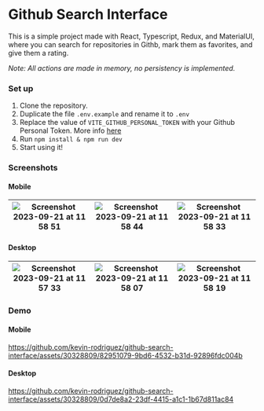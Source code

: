 # Github Search Interface
This is a simple project made with React, Typescript, Redux, and MaterialUI, where you can search for repositories in Githb, mark them as favorites, and give them a rating.

*Note: All actions are made in memory, no persistency is implemented.*

### Set up
1. Clone the repository.
2. Duplicate the file `.env.example` and rename it to `.env`
3. Replace the value of `VITE_GITHUB_PERSONAL_TOKEN` with your Github Personal Token. More info [here](https://docs.github.com/en/authentication/keeping-your-account-and-data-secure/managing-your-personal-access-tokens)
4. Run `npm install & npm run dev`
5. Start using it!


### Screenshots
#### Mobile
| ![Screenshot 2023-09-21 at 11 58 51](https://github.com/kevin-rodriguez/github-search-interface/assets/30328809/57271c58-3dba-481b-b37b-2c68526622df) | ![Screenshot 2023-09-21 at 11 58 44](https://github.com/kevin-rodriguez/github-search-interface/assets/30328809/6ff93327-4ae4-496d-924b-9fd3aacfe13d) | ![Screenshot 2023-09-21 at 11 58 33](https://github.com/kevin-rodriguez/github-search-interface/assets/30328809/aeb7ec54-851c-4153-8d64-b05437adce53) |
|--|--|--|



#### Desktop
| ![Screenshot 2023-09-21 at 11 57 33](https://github.com/kevin-rodriguez/github-search-interface/assets/30328809/aec27828-343c-428e-bd2f-66d18e6c5961) | ![Screenshot 2023-09-21 at 11 58 07](https://github.com/kevin-rodriguez/github-search-interface/assets/30328809/aa0d0a2e-46e0-4835-9162-c3e906b6b292) | ![Screenshot 2023-09-21 at 11 58 19](https://github.com/kevin-rodriguez/github-search-interface/assets/30328809/1331621e-3b89-4880-8866-a62e571694c0) |
|--|--|--|

### Demo
#### Mobile
https://github.com/kevin-rodriguez/github-search-interface/assets/30328809/82951079-9bd6-4532-b31d-92896fdc004b


#### Desktop
https://github.com/kevin-rodriguez/github-search-interface/assets/30328809/0d7de8a2-23df-4415-a1c1-1b67d811ac84
